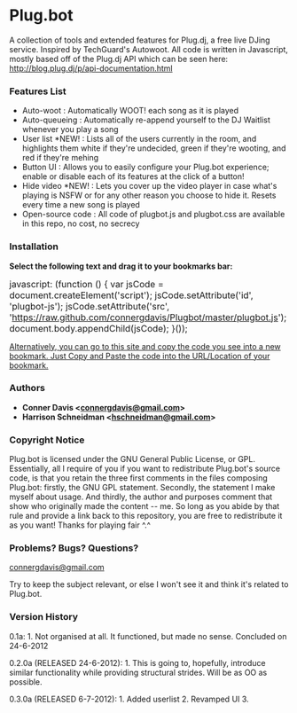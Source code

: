 # Plug.bot #

A collection of tools and extended features for Plug.dj, a free live DJing service.  Inspired by TechGuard's Autowoot.  All code is written in Javascript, mostly based off of the Plug.dj API which can be seen here:  http://blog.plug.dj/p/api-documentation.html


### Features List ###

+ Auto-woot  :  Automatically WOOT! each song as it is played
+ Auto-queueing  :  Automatically re-append yourself to the DJ Waitlist whenever you play a song
+ User list *NEW!  :  Lists all of the users currently in the room, and highlights them white if they're undecided, green if they're wooting, and red if they're mehing
+ Button UI  :  Allows you to easily configure your Plug.bot experience;  enable or disable each of its features at the click of a button!
+ Hide video *NEW!  :  Lets you cover up the video player in case what's playing is NSFW or for any other reason you choose to hide it.  Resets every time a new song is played
+ Open-source code  :  All code of plugbot.js and plugbot.css are available in this repo, no cost, no secrecy


### Installation ###

<b> Select the following text and drag it to your bookmarks bar:</b>

<font size="3"><p>javascript: (function () { var jsCode = document.createElement('script'); jsCode.setAttribute('id', 'plugbot-js'); jsCode.setAttribute('src', 'https://raw.github.com/connergdavis/Plugbot/master/plugbot.js'); document.body.appendChild(jsCode); }());<p></font>
<a href="http://pastebin.com/x8Xak4zU">Alternatively, you can go to this site and copy the code you see into a new bookmark.  Just Copy and Paste the code into the URL/Location of your bookmark.</a>



### Authors ###

+ <strong>Conner Davis &lt;connergdavis@gmail.com&gt;</strong>
+ <strong>Harrison Schneidman &lt;hschneidman@gmail.com&gt;</strong>


### Copyright Notice ###

Plug.bot is licensed under the GNU General Public License, or GPL.  Essentially, all I require of you if you want to redistribute Plug.bot's source code, is that you retain the three first comments in the files composing Plug.bot:  firstly, the GNU GPL statement.  Secondly, the statement I make myself about usage.  And thirdly, the author and purposes comment that show who originally made the content -- me.  So long as you abide by that rule and provide a link back to this repository, you are free to redistribute it as you want!  Thanks for playing fair ^.^


### Problems? Bugs? Questions? ###

connergdavis@gmail.com

Try to keep the subject relevant, or else I won't see it and think it's related to Plug.bot.


### Version History ###

0.1a:
	1. Not organised at all.  It functioned, but made no sense.  Concluded on 24-6-2012

0.2.0a (RELEASED 24-6-2012):
	1. This is going to, hopefully, introduce similar functionality while providing structural strides.  Will be as OO as possible.
	
0.3.0a (RELEASED 6-7-2012):
	1. Added userlist
	2. Revamped UI
	3. 